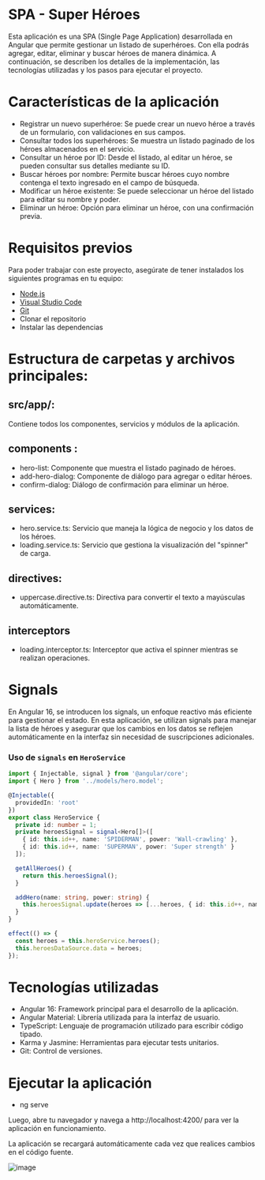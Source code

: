 # SPA - Super Héroes

Esta aplicación es una SPA (Single Page Application) desarrollada en Angular que permite gestionar un listado de superhéroes. Con ella podrás agregar, editar, eliminar y buscar héroes de manera dinámica. A continuación, se describen los detalles de la implementación, las tecnologías utilizadas y los pasos para ejecutar el proyecto.

# Características de la aplicación

-  Registrar un nuevo superhéroe: Se puede crear un nuevo héroe a través de un formulario, con validaciones en sus campos.
-  Consultar todos los superhéroes: Se muestra un listado paginado de los héroes almacenados en el servicio.
-  Consultar un héroe por ID: Desde el listado, al editar un héroe, se pueden consultar sus detalles mediante su ID.
-  Buscar héroes por nombre: Permite buscar héroes cuyo nombre contenga el texto ingresado en el campo de búsqueda.
-  Modificar un héroe existente: Se puede seleccionar un héroe del listado para editar su nombre y poder.
-  Eliminar un héroe: Opción para eliminar un héroe, con una confirmación previa.

# Requisitos previos

Para poder trabajar con este proyecto, asegúrate de tener instalados los siguientes programas en tu equipo:
- [Node.js](https://nodejs.org/)
- [Visual Studio Code](https://code.visualstudio.com/)
- [Git](https://git-scm.com/)
- Clonar el repositorio
- Instalar las dependencias
  
# Estructura de carpetas y archivos principales:

## src/app/:
 
  Contiene todos los componentes, servicios y módulos de la aplicación.

## components :

- hero-list: Componente que muestra el listado paginado de héroes.
- add-hero-dialog: Componente de diálogo para agregar o editar héroes.
- confirm-dialog: Diálogo de confirmación para eliminar un héroe.

## services:

  - hero.service.ts: Servicio que maneja la lógica de negocio y los datos de los héroes.
  - loading.service.ts: Servicio que gestiona la visualización del "spinner" de carga.

## directives:

  - uppercase.directive.ts: Directiva para convertir el texto a mayúsculas automáticamente.

## interceptors

  - loading.interceptor.ts: Interceptor que activa el spinner mientras se realizan operaciones.

# Signals 

En Angular 16, se introducen los signals, un enfoque reactivo más eficiente para gestionar el estado. En esta aplicación, se utilizan signals para manejar la lista de héroes y asegurar que los cambios en los datos se reflejen automáticamente 
en la interfaz sin necesidad de suscripciones adicionales.

### Uso de `signals` en `HeroService`

```typescript
import { Injectable, signal } from '@angular/core';
import { Hero } from '../models/hero.model';

@Injectable({
  providedIn: 'root'
})
export class HeroService {
  private id: number = 1;
  private heroesSignal = signal<Hero[]>([
    { id: this.id++, name: 'SPIDERMAN', power: 'Wall-crawling' },
    { id: this.id++, name: 'SUPERMAN', power: 'Super strength' }
  ]);

  getAllHeroes() {
    return this.heroesSignal();
  }

  addHero(name: string, power: string) {
    this.heroesSignal.update(heroes => [...heroes, { id: this.id++, name, power }]);
  }
}

effect(() => {
  const heroes = this.heroService.heroes();
  this.heroesDataSource.data = heroes;
});
```

# Tecnologías utilizadas

- Angular 16: Framework principal para el desarrollo de la aplicación.
- Angular Material: Librería utilizada para la interfaz de usuario.
- TypeScript: Lenguaje de programación utilizado para escribir código tipado.
- Karma y Jasmine: Herramientas para ejecutar tests unitarios.
- Git: Control de versiones.
   
# Ejecutar la aplicación

- ng serve
  
Luego, abre tu navegador y navega a http://localhost:4200/ para ver la aplicación en funcionamiento.

La aplicación se recargará automáticamente cada vez que realices cambios en el código fuente.

![image](https://github.com/user-attachments/assets/1186a9d2-dcff-4435-ad72-d38fe2bb1d4e)
